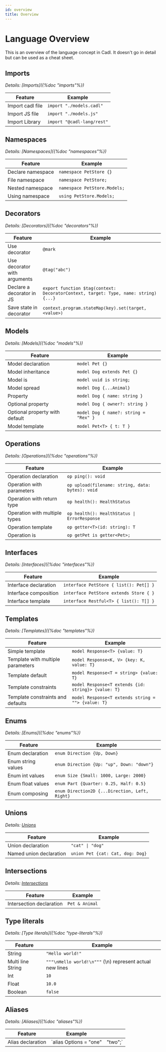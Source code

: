 ```yaml
---
id: overview
title: Overview
---
```


# Language Overview

This is an overview of the language concept in Cadl. It doesn't go in detail but can be used as a cheat sheet.

## Imports

_Details: [Imports]({%doc "imports"%})_

| Feature          | Example                    |
| ---------------- | -------------------------- |
| Import cadl file | `import "./models.cadl"`   |
| Import JS file   | `import "./models.js"`     |
| Import Library   | `import "@cadl-lang/rest"` |

## Namespaces

_Details: [Namespaces]({%doc "namespaces"%})_

| Feature           | Example                      |
| ----------------- | ---------------------------- |
| Declare namespace | `namespace PetStore {}`      |
| File namespace    | `namespace PetStore;`        |
| Nested namespace  | `namespace PetStore.Models;` |
| Using namespace   | `using PetStore.Models;`     |

## Decorators

_Details: [Decorators]({%doc "decorators"%})_

| Feature                      | Example                                                                             |
| ---------------------------- | ----------------------------------------------------------------------------------- |
| Use decorator                | `@mark`                                                                             |
| Use decorator with arguments | `@tag("abc")`                                                                       |
| Declare a decorator in JS    | `export function $tag(context: DecoratorContext, target: Type, name: string) {...}` |
| Save state in decorator      | `context.program.stateMap(key).set(target, <value>)`                                |

## Models

_Details: [Models]({%doc "models"%})_

| Feature                        | Example                               |
| ------------------------------ | ------------------------------------- |
| Model declaration              | `model Pet {}`                        |
| Model inheritance              | `model Dog extends Pet {}`            |
| Model is                       | `model uuid is string;`               |
| Model spread                   | `model Dog {...Animal}`               |
| Property                       | `model Dog { name: string }`          |
| Optional property              | `model Dog { owner?: string }`        |
| Optional property with default | `model Dog { name?: string = "Rex" }` |
| Model template                 | `model Pet<T> { t: T }`               |

## Operations

_Details: [Operations]({%doc "operations"%})_

| Feature                             | Example                                          |
| ----------------------------------- | ------------------------------------------------ |
| Operation declaration               | `op ping(): void`                                |
| Operation with parameters           | `op upload(filename: string, data: bytes): void` |
| Operation with return type          | `op health(): HealthStatus`                      |
| Operation with multiple types       | `op health(): HealthStatus \| ErrorResponse`     |
| Operation template                  | `op getter<T>(id: string): T`                    |
| Operation is                        | `op getPet is getter<Pet>;`                      |

## Interfaces

_Details: [Interfaces]({%doc "interfaces"%})_

| Feature               | Example                                |
| --------------------- | -------------------------------------- |
| Interface declaration | `interface PetStore { list(): Pet[] }` |
| Interface composition | `interface PetStore extends Store { }` |
| Interface template    | `interface Restful<T> { list(): T[] }` |

## Templates

_Details: [Templates]({%doc "templates"%})_

| Feature                           | Example                                             |
| --------------------------------- | --------------------------------------------------- |
| Simple template                   | `model Response<T> {value: T}`                      |
| Template with multiple parameters | `model Response<K, V> {key: K, value: T}`           |
| Template default                  | `model Response<T = string> {value: T}`             |
| Template constraints              | `model Response<T extends {id: string}> {value: T}` |
| Template constraints and defaults | `model Response<T extends string = ""> {value: T}`  |

## Enums

_Details: [Enums]({%doc "enums"%})_

| Feature            | Example                                        |
| ------------------ | ---------------------------------------------- |
| Enum declaration   | `enum Direction {Up, Down}`                    |
| Enum string values | `enum Direction {Up: "up", Down: "down"}`      |
| Enum int values    | `enum Size {Small: 1000, Large: 2000}`         |
| Enum float values  | `enum Part {Quarter: 0.25, Half: 0.5}`         |
| Enum composing     | `enum Direction2D {...Direction, Left, Right}` |

## Unions

<!-- ADD with https://github.com/microsoft/cadl/pull/992 -->

_Details: [Unions]()_

| Feature                 | Example                          |
| ----------------------- | -------------------------------- |
| Union declaration       | `"cat" \| "dog"`                 |
| Named union declaration | `union Pet {cat: Cat, dog: Dog}` |

## Intersections

<!-- ADD with https://github.com/microsoft/cadl/pull/992 -->

_Details: [Intersections]()_

| Feature                  | Example        |
| ------------------------ | -------------- |
| Intersection declaration | `Pet & Animal` |

## Type literals

<!-- ADD with https://github.com/microsoft/cadl/pull/992 -->

_Details: [Type literals]({%doc "type-literals"%})_

| Feature           | Example                                                  |
| ----------------- | -------------------------------------------------------- |
| String            | `"Hello world!"`                                         |
| Multi line String | `"""\nHello world!\n"""` (\n) represent actual new lines |
| Int               | `10`                                                     |
| Float             | `10.0`                                                   |
| Boolean           | `false`                                                  |

## Aliases

_Details: [Aliases]({%doc "aliases"%})_

| Feature           | Example                |         |
| ----------------- | ---------------------- | ------- |
| Alias declaration | `alias Options = "one" | "two";` |
